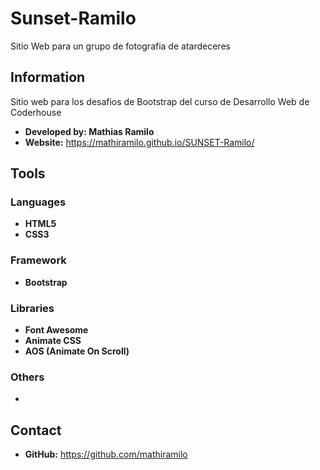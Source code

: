 # Sunset-Ramilo
Sitio Web para un grupo de fotografia de atardeceres
## Information
Sitio web para los desafios de Bootstrap del curso de Desarrollo Web de Coderhouse
* **Developed by: Mathias Ramilo**
* **Website:** https://mathiramilo.github.io/SUNSET-Ramilo/
## Tools
### Languages
* **HTML5**
* **CSS3**
### Framework
* **Bootstrap**
### Libraries
* **Font Awesome**
* **Animate CSS**
* **AOS (Animate On Scroll)**
### Others
* 
## Contact
* **GitHub:** https://github.com/mathiramilo

